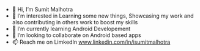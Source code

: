 - 👋 Hi, I’m Sumit Malhotra
- 👀 I’m interested in Learning some new things, Showcasing my work and also contributing in others work to boost my skills
- 🌱 I’m currently learning Android Developement 
- 💞️ I’m looking to collaborate on Android based apps
- 📫 Reach me on LimkedIn www.linkedin.com/in/isumitmalhotra

<!---
isumitmalhotra1/isumitmalhotra1 is a ✨ special ✨ repository because its `README.md` (this file) appears on your GitHub profile.
You can click the Preview link to take a look at your changes.
--->
